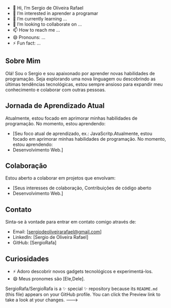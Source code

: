 - 👋 Hi, I’m Sergio de Oliveira Rafael
- 👀 I’m interested in aprender a programar
- 🌱 I’m currently learning ...
- 💞️ I’m looking to collaborate on ...
- 📫 How to reach me ...
- 😄 Pronouns: ...
- ⚡ Fun fact: ...
   


## Sobre Mim
Olá! Sou o Sergio e sou apaixonado por aprender novas habilidades de programação. Seja explorando uma nova linguagem ou descobrindo as últimas tendências tecnológicas, estou sempre ansioso para expandir meu conhecimento e colaborar com outras pessoas.

## Jornada de Aprendizado Atual
Atualmente, estou focado em aprimorar minhas habilidades de programação. No momento, estou aprendendo:
- [Seu foco atual de aprendizado, ex.: JavaScritp.Atualmente, estou focado em aprimorar minhas habilidades de programação. No momento, estou aprendendo:
- Desenvolvimento Web.]

## Colaboração
Estou aberto a colaborar em projetos que envolvam:
- [Seus interesses de colaboração, Contribuições de código aberto
- Desenvolvimento Web.]

## Contato
Sinta-se à vontade para entrar em contato comigo através de:
- Email: [sergiodeoliveirarafael@gmail.com]
- LinkedIn: [Sergio de Oliveira Rafael]
- GitHub: [SergioRafa]

## Curiosidades
- ⚡ Adoro descobrir novos gadgets tecnológicos e experimentá-los.
- 😄 Meus pronomes são [Ele,Dele].


SergioRafa/SergioRafa is a ✨ special ✨ repository because its `README.md` (this file) appears on your GitHub profile.
You can click the Preview link to take a look at your changes.
--->
